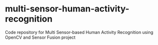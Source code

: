 # multi-sensor-human-activity-recognition
Code repository for Multi Sensor-based Human Activity Recognition using OpenCV and Sensor Fusion project
